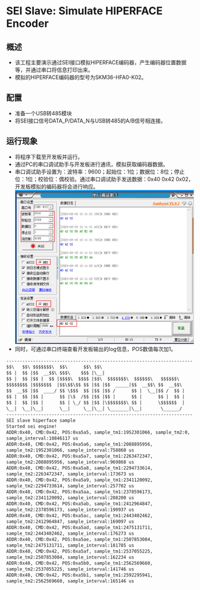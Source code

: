 # SEI Slave: Simulate HIPERFACE Encoder

## 概述

- 该工程主要演示通过SEI接口模拟HIPERFACE编码器，产生编码器位置数据等，并通过串口将信息打印出来。
- 模拟的HIPERFACE编码器的型号为SKM36-HFA0-K02。

## 配置

- 准备一个USB转485模块
- 将SEI接口信号DATA_P/DATA_N与USB转485的A/B信号相连接。

## 运行现象

- 将程序下载至开发板并运行。
- 通过PC的串口调试助手与开发板进行通讯，模拟获取编码器数据。
- 串口调试助手设置为：波特率：9600；起始位：1位；数据位：8位；停止位：1位；校验位：偶校验。通过串口调试助手发送数据：0x40 0x42 0x02，开发板模拟的编码器将会进行响应。
![sei_slave_hiperface.png](doc/sei_slave_hiperface.png)
- 同时，可通过串口终端查看开发板输出的log信息，POS数值每次加1。

```console
----------------------------------------------------------------------
$$\   $$\ $$$$$$$\  $$\      $$\ $$\
$$ |  $$ |$$  __$$\ $$$\    $$$ |\__|
$$ |  $$ |$$ |  $$ |$$$$\  $$$$ |$$\  $$$$$$$\  $$$$$$\   $$$$$$\
$$$$$$$$ |$$$$$$$  |$$\$$\$$ $$ |$$ |$$  _____|$$  __$$\ $$  __$$\
$$  __$$ |$$  ____/ $$ \$$$  $$ |$$ |$$ /      $$ |  \__|$$ /  $$ |
$$ |  $$ |$$ |      $$ |\$  /$$ |$$ |$$ |      $$ |      $$ |  $$ |
$$ |  $$ |$$ |      $$ | \_/ $$ |$$ |\$$$$$$$\ $$ |      \$$$$$$  |
\__|  \__|\__|      \__|     \__|\__| \_______|\__|       \______/
----------------------------------------------------------------------
SEI slave hiperface sample
Started sei engine!
ADDR:0x40, CMD:0x42, POS:0xa5a5, sample_tm1:1952301066, sample_tm2:0, sample_interval:10846117 us
ADDR:0x40, CMD:0x42, POS:0xa5a6, sample_tm1:2088895956, sample_tm2:1952301066, sample_interval:758860 us
ADDR:0x40, CMD:0x42, POS:0xa5a7, sample_tm1:2263472347, sample_tm2:2088895956, sample_interval:969868 us
ADDR:0x40, CMD:0x42, POS:0xa5a8, sample_tm1:2294733614, sample_tm2:2263472347, sample_interval:173673 us
ADDR:0x40, CMD:0x42, POS:0xa5a9, sample_tm1:2341120092, sample_tm2:2294733614, sample_interval:257702 us
ADDR:0x40, CMD:0x42, POS:0xa5aa, sample_tm1:2378596173, sample_tm2:2341120092, sample_interval:208200 us
ADDR:0x40, CMD:0x42, POS:0xa5ab, sample_tm1:2412964847, sample_tm2:2378596173, sample_interval:190937 us
ADDR:0x40, CMD:0x42, POS:0xa5ac, sample_tm1:2443402462, sample_tm2:2412964847, sample_interval:169097 us
ADDR:0x40, CMD:0x42, POS:0xa5ad, sample_tm1:2475131711, sample_tm2:2443402462, sample_interval:176273 us
ADDR:0x40, CMD:0x42, POS:0xa5ae, sample_tm1:2507853084, sample_tm2:2475131711, sample_interval:181785 us
ADDR:0x40, CMD:0x42, POS:0xa5af, sample_tm1:2537055225, sample_tm2:2507853084, sample_interval:162234 us
ADDR:0x40, CMD:0x42, POS:0xa5b0, sample_tm1:2562569660, sample_tm2:2537055225, sample_interval:141746 us
ADDR:0x40, CMD:0x42, POS:0xa5b1, sample_tm1:2592295941, sample_tm2:2562569660, sample_interval:165146 us

```
